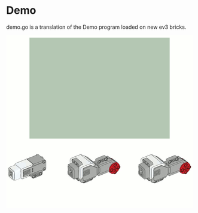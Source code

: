 # Demo

demo.go is a translation of the Demo program loaded on new ev3 bricks.

![Demo sequence](demo.gif)
